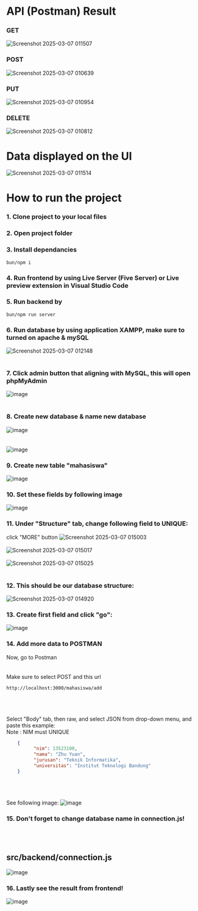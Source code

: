 # API (Postman) Result
### GET
![Screenshot 2025-03-07 011507](https://github.com/user-attachments/assets/63f59aa6-2515-4c9e-a511-96d626fa3f2c)


### POST
![Screenshot 2025-03-07 010639](https://github.com/user-attachments/assets/8d5355b8-4aa8-4f93-a207-a6f736ff1df6)


### PUT
![Screenshot 2025-03-07 010954](https://github.com/user-attachments/assets/e9de8e5e-3eb1-4856-8cbc-85f322c012be)


### DELETE
![Screenshot 2025-03-07 010812](https://github.com/user-attachments/assets/9169c1df-821c-4660-8ce2-be1edb146ba3)


# Data displayed on the UI

![Screenshot 2025-03-07 011514](https://github.com/user-attachments/assets/a5ea8aca-2529-4269-820a-abd9fee73274)


# How to run the project

### 1. Clone project to your local files
### 2. Open project folder
### 3. Install dependancies
   ```
   bun/npm i
   ```
### 4. Run frontend by using Live Server (Five Server) or Live preview extension in Visual Studio Code
### 5. Run backend by
   ```
   bun/npm run server
   ```
### 6. Run database by using application XAMPP, make sure to turned on apache & mySQL
   ![Screenshot 2025-03-07 012148](https://github.com/user-attachments/assets/e689fd44-5753-485f-9fa1-d4d7e85b5f90)
      <br/>   <br/>
### 7. Click admin button that aligning with MySQL, this will open phpMyAdmin
   ![image](https://github.com/user-attachments/assets/f202dc7c-87ab-4edb-8bf8-b2081b2b5230)
      <br/>   <br/>
### 8. Create new database & name new database
  
  ![image](https://github.com/user-attachments/assets/a27b60c0-90c3-445d-8724-a90b7c2d6138)
   <br> <br> <br>
  ![image](https://github.com/user-attachments/assets/33b93b2f-0947-4eea-b252-66f8a72e2920)


### 9. Create new table "mahasiswa"
  ![image](https://github.com/user-attachments/assets/cb1bd375-74d3-4889-a708-baed6c800f11)
### 10. Set these fields by following image 
  ![image](https://github.com/user-attachments/assets/a6e3c525-7b50-4001-9de9-2888b802e7fa)
### 11. Under "Structure" tab, change following field to UNIQUE:
   click "MORE" button
   ![Screenshot 2025-03-07 015003](https://github.com/user-attachments/assets/75aa6fde-40a2-4b5e-b256-5d6585408c37)
   <br> <br>
  ![Screenshot 2025-03-07 015017](https://github.com/user-attachments/assets/3baba4bf-d061-4bd4-99b4-c92289a9a3d4)
     <br> <br>
    ![Screenshot 2025-03-07 015025](https://github.com/user-attachments/assets/936c4ac3-d25e-474f-90a0-701e594afa21)
     <br> <br>
### 12. This should be our database structure:
   ![Screenshot 2025-03-07 014920](https://github.com/user-attachments/assets/51ef3c65-74f2-49d4-a1c2-fbe8454cc027)
### 13. Create first field and click "go":
  ![image](https://github.com/user-attachments/assets/bbeaff60-f100-4b71-82d7-f9d41793cea2)

### 14. Add more data to POSTMAN
Now, go to Postman 
<br> <br> <br>
Make sure to select POST and this url
```
http://localhost:3000/mahasiswa/add
```
<br> <br> <br>
Select "Body" tab, then raw, and select JSON from drop-down menu, and paste this example:
<br>
Note : NIM must UNIQUE
  ```json
      {
            "nim": 13523100,
            "nama": "Zhu Yuan",
            "jurusan": "Teknik Informatika",
            "universitas": "Institut Teknologi Bandung"
      }
  ```
<br><br><br>
See following image:
![image](https://github.com/user-attachments/assets/f5558249-5960-494a-bfb1-9c61d3f13c2d)

### 15. Don't forget to change database name in connection.js!
<br><br>
<h2>src/backend/connection.js</h4>


![image](https://github.com/user-attachments/assets/2925ca08-26d8-489b-a387-641738502bc7)

### 16. Lastly see the result from frontend!
![image](https://github.com/user-attachments/assets/7fa51e78-7720-4741-ac18-9ef4895f24b0)





